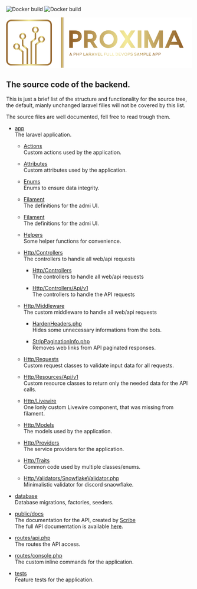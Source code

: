 ![Docker build](https://proxima.goliath.hu/proxima/backend/actions/workflows/testing.yaml/badge.svg)
![Docker build](https://proxima.goliath.hu/proxima/backend/actions/workflows/latest.yaml/badge.svg)

![Proxima Discord bot](../res/logo.svg)


## The source code of the backend.

This is just a brief list of the structure and functionality for the source tree, the default, mianly unchanged laravel filles will not be covered by this list.

The source files are well documented, fell free to read trough them.

- [app](app)<br>
    The laravel application.

    - [Actions](app/Actions)<br>
        Custom actions used by the application.

    - [Attributes](app/Attributes)<br>
        Custom attributes used by the application.

    - [Enums](app/Enums)<br>
        Enums to ensure data integrity.

    - [Filament](app/Filament)<br>
        The definitions for the admi UI.

    - [Filament](app/Filament)<br>
        The definitions for the admi UI.

    - [Helpers](app/Helpers)<br>
        Some helper functions for convenience.

    - [Http/Controllers](app/Http/Controllers)<br>
        The controllers to handle all web/api requests

        - [Http/Controllers](app/Http/Controllers)<br>
            The controllers to handle all web/api requests

        - [Http/Controllers/Api/v1](app/Http/Controllers/Api/v1)<br>
            The controllers to handle the API requests

    - [Http/Middleware](app/Http/Middleware)<br>
        The custom middleware to handle all web/api requests

        - [HardenHeaders.php](app/Http/Middleware/HardenHeaders.php)<br>
            Hides some unnecessary informations from the bots.

        - [StripPaginationInfo.php](app/Http/Middleware/StripPaginationInfo.php)<br>
            Removes web links from API paginated responses.

    - [Http/Requests](app/Http/Requests)<br>
        Custom request classes to validate input data for all requests.

    - [Http/Resources/Api/v1](app/Http/Resources/Api/v1)<br>
        Custom resource classes to return only the needed data for the API calls.

    - [Http/Livewire](app/Http/Livewire)<br>
        One lonly custom Livewire component, that was missing from filament.

    - [Http/Models](app/Http/Models)<br>
        The models used by the application.

    - [Http/Providers](app/Http/Providers)<br>
        The service providers for the application.

    - [Http/Traits](app/Http/Traits)<br>
        Common code used by multiple classes/enums.

    - [Http/Validators/SnowflakeValidator.php](app/Http/ValidatorsSnowflakeValidator.php)<br>
        Minimalistic validator for discord snaowflake.

- [database](database)<br>
    Database migrations, factories, seeders.

- [public/docs](public/docs)<br>
    The documentation for the API, created by <a href="https://scribe.knuckles.wtf/laravel" target="_blank">Scribe</a><br>
    The full API documentation is available <a href="proxima.goliath.hu/docs" target="_blank">here</a>.

- [routes/api.php](routes/api.php)<br>
    The routes the API access.

- [routes/console.php](routes/console.php)<br>
    The custom inline commands for the application.

- [tests](tests)<br>
    Feature tests for the application.
